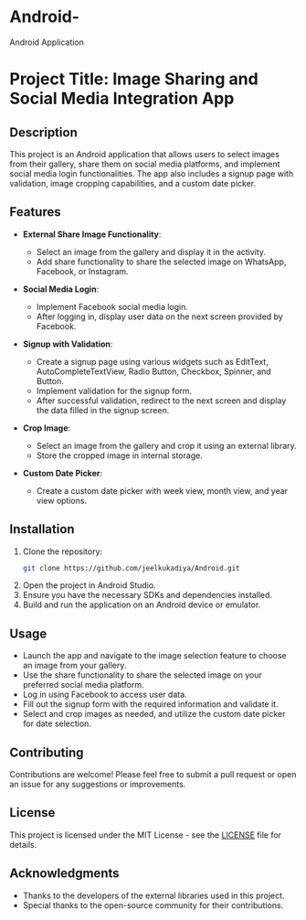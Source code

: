 # Android-
Android Application

# Project Title: Image Sharing and Social Media Integration App

## Description
This project is an Android application that allows users to select images from their gallery, share them on social media platforms, and implement social media login functionalities. The app also includes a signup page with validation, image cropping capabilities, and a custom date picker.

## Features
- **External Share Image Functionality**: 
  - Select an image from the gallery and display it in the activity.
  - Add share functionality to share the selected image on WhatsApp, Facebook, or Instagram.

- **Social Media Login**: 
  - Implement Facebook social media login.
  - After logging in, display user data on the next screen provided by Facebook.

- **Signup with Validation**: 
  - Create a signup page using various widgets such as EditText, AutoCompleteTextView, Radio Button, Checkbox, Spinner, and Button.
  - Implement validation for the signup form.
  - After successful validation, redirect to the next screen and display the data filled in the signup screen.

- **Crop Image**: 
  - Select an image from the gallery and crop it using an external library.
  - Store the cropped image in internal storage.

- **Custom Date Picker**: 
  - Create a custom date picker with week view, month view, and year view options.

## Installation
1. Clone the repository:
   ```bash
   git clone https://github.com/jeelkukadiya/Android.git
   ```
2. Open the project in Android Studio.
3. Ensure you have the necessary SDKs and dependencies installed.
4. Build and run the application on an Android device or emulator.

## Usage
- Launch the app and navigate to the image selection feature to choose an image from your gallery.
- Use the share functionality to share the selected image on your preferred social media platform.
- Log in using Facebook to access user data.
- Fill out the signup form with the required information and validate it.
- Select and crop images as needed, and utilize the custom date picker for date selection.

## Contributing
Contributions are welcome! Please feel free to submit a pull request or open an issue for any suggestions or improvements.

## License
This project is licensed under the MIT License - see the [LICENSE](LICENSE) file for details.

## Acknowledgments
- Thanks to the developers of the external libraries used in this project.
- Special thanks to the open-source community for their contributions.

